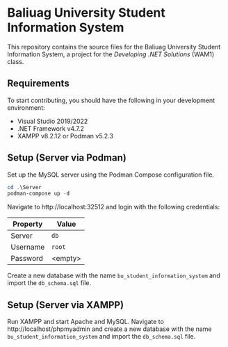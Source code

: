 # Baliuag University Student Information System

This repository contains the source files for the Baliuag University Student
Information System, a project for the _Developing .NET Solutions_ (WAM1) class.

## Requirements

To start contributing, you should have the following in your development
environment:

-   Visual Studio 2019/2022
-   .NET Framework v4.7.2
-   XAMPP v8.2.12 or Podman v5.2.3

## Setup (Server via Podman)

Set up the MySQL server using the Podman Compose configuration file.

```powershell
cd .\Server
podman-compose up -d
```

Navigate to http://localhost:32512 and login with the following credentials:

| Property | Value     |
| -------- | --------- |
| Server   | `db`      |
| Username | `root`    |
| Password | \<empty\> |

Create a new database with the name `bu_student_information_system` and import
the `db_schema.sql` file.

## Setup (Server via XAMPP)

Run XAMPP and start Apache and MySQL. Navigate to http://localhost/phpmyadmin
and create a new database with the name `bu_student_information_system` and
import the `db_schema.sql` file.
